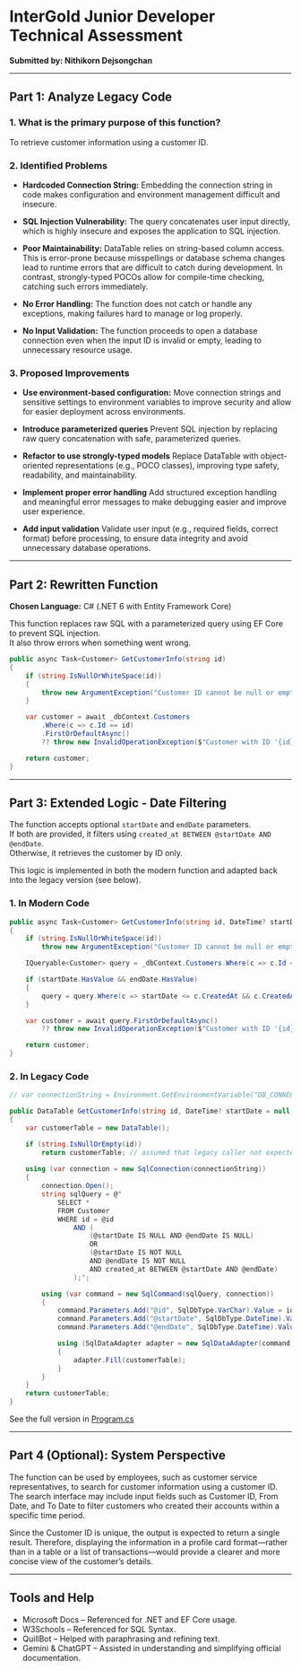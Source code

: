 # InterGold Junior Developer Technical Assessment
**Submitted by: Nithikorn Dejsongchan**

---

## Part 1: Analyze Legacy Code

### 1. What is the primary purpose of this function?

To retrieve customer information using a customer ID.

### 2. Identified Problems

- **Hardcoded Connection String:**
Embedding the connection string in code makes configuration and environment management difficult and insecure.

- **SQL Injection Vulnerability:**
The query concatenates user input directly, which is highly insecure and exposes the application to SQL injection.

- **Poor Maintainability:**
DataTable relies on string-based column access. This is error-prone because misspellings or database schema changes lead to runtime errors that are difficult to catch during development. In contrast, strongly-typed POCOs allow for compile-time checking, catching such errors immediately.

- **No Error Handling:**
The function does not catch or handle any exceptions, making failures hard to manage or log properly.

- **No Input Validation:**
The function proceeds to open a database connection even when the input ID is invalid or empty, leading to unnecessary resource usage.

### 3. Proposed Improvements

- **Use environment-based configuration:**
Move connection strings and sensitive settings to environment variables to improve security and allow for easier deployment across environments.

- **Introduce parameterized queries**
Prevent SQL injection by replacing raw query concatenation with safe, parameterized queries.

- **Refactor to use strongly-typed models**
Replace DataTable with object-oriented representations (e.g., POCO classes), improving type safety, readability, and maintainability.

- **Implement proper error handling**
Add structured exception handling and meaningful error messages to make debugging easier and improve user experience.

- **Add input validation**
Validate user input (e.g., required fields, correct format) before processing, to ensure data integrity and avoid unnecessary database operations.

---

## Part 2: Rewritten Function

**Chosen Language:** C# (.NET 6 with Entity Framework Core)

This function replaces raw SQL with a parameterized query using EF Core to prevent SQL injection.  
It also throw errors when something went wrong.

```csharp
public async Task<Customer> GetCustomerInfo(string id)
{
    if (string.IsNullOrWhiteSpace(id))
    {
        throw new ArgumentException("Customer ID cannot be null or empty.", nameof(id));
    }

    var customer = await _dbContext.Customers
        .Where(c => c.Id == id)
        .FirstOrDefaultAsync()
        ?? throw new InvalidOperationException($"Customer with ID '{id}' not found or does not match the specified date range.");

    return customer;
}
```

---

## Part 3: Extended Logic - Date Filtering

The function accepts optional `startDate` and `endDate` parameters.  
If both are provided, it filters using `created_at BETWEEN @startDate AND @endDate`.  
Otherwise, it retrieves the customer by ID only.

This logic is implemented in both the modern function and adapted back into the legacy version (see below).

### 1. In Modern Code

```csharp
public async Task<Customer> GetCustomerInfo(string id, DateTime? startDate = null, DateTime? endDate = null)
{
    if (string.IsNullOrWhiteSpace(id))
        throw new ArgumentException("Customer ID cannot be null or empty.", nameof(id));

    IQueryable<Customer> query = _dbContext.Customers.Where(c => c.Id == id);

    if (startDate.HasValue && endDate.HasValue)
    {
        query = query.Where(c => startDate <= c.CreatedAt && c.CreatedAt <= endDate);
    }

    var customer = await query.FirstOrDefaultAsync()
        ?? throw new InvalidOperationException($"Customer with ID '{id}' not found or does not match the specified date range.");

    return customer;
}
```

### 2. In Legacy Code

```csharp
// var connectionString = Environment.GetEnvironmentVariable("DB_CONNECTION");

public DataTable GetCustomerInfo(string id, DateTime? startDate = null, DateTime? endDate = null)
{
    var customerTable = new DataTable();

    if (string.IsNullOrEmpty(id))
        return customerTable; // assumed that legacy caller not expected to handle exceptions
        
    using (var connection = new SqlConnection(connectionString))
    {
        connection.Open();
        string sqlQuery = @"
            SELECT *
            FROM Customer
            WHERE id = @id
                AND (
                    (@startDate IS NULL AND @endDate IS NULL)
                    OR
                    (@startDate IS NOT NULL
                    AND @endDate IS NOT NULL
                    AND created_at BETWEEN @startDate AND @endDate)
                );";

        using (var command = new SqlCommand(sqlQuery, connection))
        {
            command.Parameters.Add("@id", SqlDbType.VarChar).Value = id;
            command.Parameters.Add("@startDate", SqlDbType.DateTime).Value = (object?)startDate ?? DBNull.Value;
            command.Parameters.Add("@endDate", SqlDbType.DateTime).Value = (object?)endDate ?? DBNull.Value;

            using (SqlDataAdapter adapter = new SqlDataAdapter(command))
            {
                adapter.Fill(customerTable);
            }
        }
    }
    return customerTable;
}
```

See the full version in [Program.cs](src/Program.cs)

---

## Part 4 (Optional): System Perspective

The function can be used by employees, such as customer service representatives, to search for customer information using a customer ID. The search interface may include input fields such as Customer ID, From Date, and To Date to filter customers who created their accounts within a specific time period.

Since the Customer ID is unique, the output is expected to return a single result. Therefore, displaying the information in a profile card format—rather than in a table or a list of transactions—would provide a clearer and more concise view of the customer’s details.

---

## Tools and Help

- Microsoft Docs – Referenced for .NET and EF Core usage.
- W3Schools – Referenced for SQL Syntax.
- QuillBot – Helped with paraphrasing and refining text.
- Gemini & ChatGPT – Assisted in understanding and simplifying official documentation.
